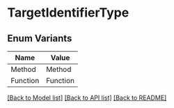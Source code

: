 # TargetIdentifierType

## Enum Variants

| Name | Value |
|---- | -----|
| Method | Method |
| Function | Function |


[[Back to Model list]](../README.md#documentation-for-models) [[Back to API list]](../README.md#documentation-for-api-endpoints) [[Back to README]](../README.md)


